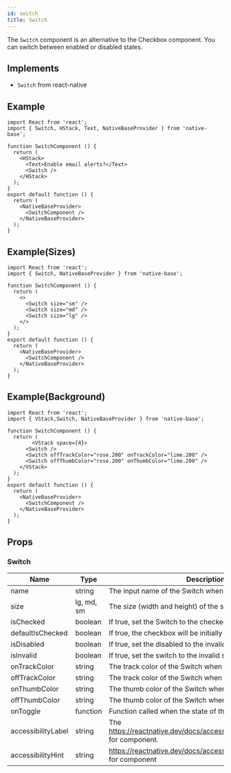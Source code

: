 ```yaml
---
id: switch
title: Switch
---
```


The `Switch` component is an alternative to the Checkbox component. You can switch between enabled or disabled states.

## Implements

- `Switch` from react-native

## Example

```SnackPlayer name=Switch%20Example
import React from 'react';
import { Switch, HStack, Text, NativeBaseProvider } from 'native-base';

function SwitchComponent () {
  return (
    <HStack>
      <Text>Enable email alerts?</Text>
      <Switch />
    </HStack>
  );
}
export default function () {
  return (
    <NativeBaseProvider>
      <SwitchComponent />
    </NativeBaseProvider>
  );
}
```

## Example(Sizes)

```SnackPlayer name=Switch%20Sizes
import React from 'react';
import { Switch, NativeBaseProvider } from 'native-base';

function SwitchComponent () {
  return (
    <>
      <Switch size="sm" />
      <Switch size="md" />
      <Switch size="lg" />
    </>
  );
}
export default function () {
  return (
    <NativeBaseProvider>
      <SwitchComponent />
    </NativeBaseProvider>
  );
}
```

## Example(Background)

```SnackPlayer name=Switch%20Background
import React from 'react';
import { VStack,Switch, NativeBaseProvider } from 'native-base';

function SwitchComponent () {
  return (
		<VStack space={4}>
      <Switch />
      <Switch offTrackColor="rose.200" onTrackColor="lime.200" />
      <Switch offThumbColor="rose.200" onThumbColor="lime.200" />
    </VStack>
  );
}
export default function () {
  return (
    <NativeBaseProvider>
      <SwitchComponent />
    </NativeBaseProvider>
  );
}
```

## Props

### Switch

| Name               | Type       | Description                                                                      | Default |
| ------------------ | ---------- | -------------------------------------------------------------------------------- | ------- |
| name               | string     | The input name of the Switch when used in a form.                                | -       |
| size               | lg, md, sm | The size (width and height) of the switch.                                       | md      |
| isChecked          | boolean    | If true, set the Switch to the checked state.                                    | -       |
| defaultIsChecked   | boolean    | If true, the checkbox will be initially checked.                                 | -       |
| isDisabled         | boolean    | If true, set the disabled to the invalid state.                                  | -       |
| isInvalid          | boolean    | If true, set the switch to the invalid state.                                    | -       |
| onTrackColor       | string     | The track color of the Switch when on.                                           | -       |
| offTrackColor      | string     | The track color of the Switch when off.                                          | -       |
| onThumbColor       | string     | The thumb color of the Switch when on.                                           | -       |
| offThumbColor      | string     | The thumb color of the Switch when off.                                          | -       |
| onToggle           | function   | Function called when the state of the Switch changes.                            | -       |
| accessibilityLabel | string     | The https://reactnative.dev/docs/accessibility#accessibilitylabel for component. | -       |
| accessibilityHint  | string     | https://reactnative.dev/docs/accessibility#accessibilityhint for component       |         |
